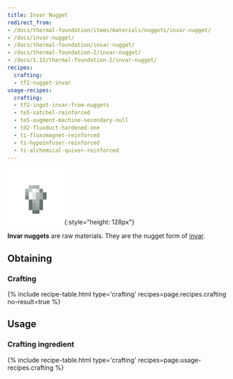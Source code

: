 ```yaml
---
title: Invar Nugget
redirect_from:
- /docs/thermal-foundation/items/materials/nuggets/invar-nugget/
- /docs/invar-nugget/
- /docs/thermal-foundation/invar-nugget/
- /docs/thermal-foundation-2/invar-nugget/
- /docs/1.12/thermal-foundation-2/invar-nugget/
recipes:
  crafting:
  - tf2-nugget-invar
usage-recipes:
  crafting:
  - tf2-ingot-invar-from-nuggets
  - te5-satchel-reinforced
  - te5-augment-machine-secondary-null
  - td2-fluxduct-hardened-one
  - ti-fluxomagnet-reinforced
  - ti-hypoinfuser-reinforced
  - ti-alchemical-quiver-reinforced
---
```


![Invar nugget](/assets/images/thermal-foundation-2/nugget-invar.png){:style="height: 128px"}


**Invar nuggets** are raw materials. They are the nugget form of
[invar](/docs/1.12/thermal-foundation/invar-ingot/).


Obtaining
---------

### Crafting
{% include recipe-table.html type='crafting' recipes=page.recipes.crafting no-result=true %}


Usage
-----

### Crafting ingredient
{% include recipe-table.html type='crafting' recipes=page.usage-recipes.crafting %}

